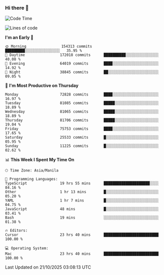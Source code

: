 ### Hi there 👋

<!--START_SECTION:waka-->
![Code Time](http://img.shields.io/badge/Code%20Time-6%2C411%20hrs%2053%20mins-blue)

![Lines of code](https://img.shields.io/badge/From%20Hello%20World%20I%27ve%20Written-144.0%20million%20lines%20of%20code-blue)

**I'm an Early 🐤** 

```text
🌞 Morning                154313 commits      █████████░░░░░░░░░░░░░░░░   35.95 % 
🌆 Daytime                172018 commits      ██████████░░░░░░░░░░░░░░░   40.08 % 
🌃 Evening                64019 commits       ████░░░░░░░░░░░░░░░░░░░░░   14.92 % 
🌙 Night                  38845 commits       ██░░░░░░░░░░░░░░░░░░░░░░░   09.05 % 
```
📅 **I'm Most Productive on Thursday** 

```text
Monday                   72828 commits       ████░░░░░░░░░░░░░░░░░░░░░   16.97 % 
Tuesday                  81085 commits       █████░░░░░░░░░░░░░░░░░░░░   18.89 % 
Wednesday                81065 commits       █████░░░░░░░░░░░░░░░░░░░░   18.89 % 
Thursday                 81706 commits       █████░░░░░░░░░░░░░░░░░░░░   19.04 % 
Friday                   75753 commits       ████░░░░░░░░░░░░░░░░░░░░░   17.65 % 
Saturday                 25533 commits       █░░░░░░░░░░░░░░░░░░░░░░░░   05.95 % 
Sunday                   11225 commits       █░░░░░░░░░░░░░░░░░░░░░░░░   02.62 % 
```


📊 **This Week I Spent My Time On** 

```text
🕑︎ Time Zone: Asia/Manila

💬 Programming Languages: 
TypeScript               19 hrs 55 mins      █████████████████████░░░░   84.16 % 
Other                    1 hr 13 mins        █░░░░░░░░░░░░░░░░░░░░░░░░   05.20 % 
YAML                     1 hr 7 mins         █░░░░░░░░░░░░░░░░░░░░░░░░   04.75 % 
JavaScript               48 mins             █░░░░░░░░░░░░░░░░░░░░░░░░   03.41 % 
Bash                     19 mins             ░░░░░░░░░░░░░░░░░░░░░░░░░   01.38 % 

🔥 Editors: 
Cursor                   23 hrs 40 mins      █████████████████████████   100.00 % 

💻 Operating System: 
Mac                      23 hrs 40 mins      █████████████████████████   100.00 % 
```


 Last Updated on 21/10/2025 03:08:13 UTC
<!--END_SECTION:waka-->


<!--
**rad182/rad182** is a ✨ _special_ ✨ repository because its `README.md` (this file) appears on your GitHub profile.

Here are some ideas to get you started:

- 🔭 I’m currently working on ...
- 🌱 I’m currently learning ...
- 👯 I’m looking to collaborate on ...
- 🤔 I’m looking for help with ...
- 💬 Ask me about ...
- 📫 How to reach me: ...
- 😄 Pronouns: ...
- ⚡ Fun fact: ...
-->
